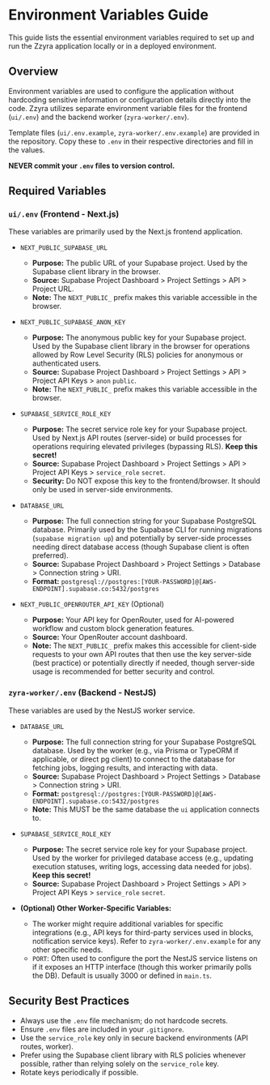 # Environment Variables Guide

This guide lists the essential environment variables required to set up and run the Zzyra application locally or in a deployed environment.

## Overview

Environment variables are used to configure the application without hardcoding sensitive information or configuration details directly into the code. Zzyra utilizes separate environment variable files for the frontend (`ui/.env`) and the backend worker (`zyra-worker/.env`).

Template files (`ui/.env.example`, `zyra-worker/.env.example`) are provided in the repository. Copy these to `.env` in their respective directories and fill in the values.

**NEVER commit your `.env` files to version control.**

## Required Variables

### `ui/.env` (Frontend - Next.js)

These variables are primarily used by the Next.js frontend application.

- `NEXT_PUBLIC_SUPABASE_URL`

  - **Purpose:** The public URL of your Supabase project. Used by the Supabase client library in the browser.
  - **Source:** Supabase Project Dashboard > Project Settings > API > Project URL.
  - **Note:** The `NEXT_PUBLIC_` prefix makes this variable accessible in the browser.

- `NEXT_PUBLIC_SUPABASE_ANON_KEY`

  - **Purpose:** The anonymous public key for your Supabase project. Used by the Supabase client library in the browser for operations allowed by Row Level Security (RLS) policies for anonymous or authenticated users.
  - **Source:** Supabase Project Dashboard > Project Settings > API > Project API Keys > `anon` `public`.
  - **Note:** The `NEXT_PUBLIC_` prefix makes this variable accessible in the browser.

- `SUPABASE_SERVICE_ROLE_KEY`

  - **Purpose:** The secret service role key for your Supabase project. Used by Next.js API routes (server-side) or build processes for operations requiring elevated privileges (bypassing RLS). **Keep this secret!**
  - **Source:** Supabase Project Dashboard > Project Settings > API > Project API Keys > `service_role` `secret`.
  - **Security:** Do NOT expose this key to the frontend/browser. It should only be used in server-side environments.

- `DATABASE_URL`

  - **Purpose:** The full connection string for your Supabase PostgreSQL database. Primarily used by the Supabase CLI for running migrations (`supabase migration up`) and potentially by server-side processes needing direct database access (though Supabase client is often preferred).
  - **Source:** Supabase Project Dashboard > Project Settings > Database > Connection string > URI.
  - **Format:** `postgresql://postgres:[YOUR-PASSWORD]@[AWS-ENDPOINT].supabase.co:5432/postgres`

- `NEXT_PUBLIC_OPENROUTER_API_KEY` (Optional)
  - **Purpose:** Your API key for OpenRouter, used for AI-powered workflow and custom block generation features.
  - **Source:** Your OpenRouter account dashboard.
  - **Note:** The `NEXT_PUBLIC_` prefix makes this accessible for client-side requests to your own API routes that then use the key server-side (best practice) or potentially directly if needed, though server-side usage is recommended for better security and control.

### `zyra-worker/.env` (Backend - NestJS)

These variables are used by the NestJS worker service.

- `DATABASE_URL`

  - **Purpose:** The full connection string for your Supabase PostgreSQL database. Used by the worker (e.g., via Prisma or TypeORM if applicable, or direct pg client) to connect to the database for fetching jobs, logging results, and interacting with data.
  - **Source:** Supabase Project Dashboard > Project Settings > Database > Connection string > URI.
  - **Format:** `postgresql://postgres:[YOUR-PASSWORD]@[AWS-ENDPOINT].supabase.co:5432/postgres`
  - **Note:** This MUST be the same database the `ui` application connects to.

- `SUPABASE_SERVICE_ROLE_KEY`

  - **Purpose:** The secret service role key for your Supabase project. Used by the worker for privileged database access (e.g., updating execution statuses, writing logs, accessing data needed for jobs). **Keep this secret!**
  - **Source:** Supabase Project Dashboard > Project Settings > API > Project API Keys > `service_role` `secret`.

- **(Optional) Other Worker-Specific Variables:**
  - The worker might require additional variables for specific integrations (e.g., API keys for third-party services used in blocks, notification service keys). Refer to `zyra-worker/.env.example` for any other specific needs.
  - `PORT`: Often used to configure the port the NestJS service listens on if it exposes an HTTP interface (though this worker primarily polls the DB). Default is usually 3000 or defined in `main.ts`.

## Security Best Practices

- Always use the `.env` file mechanism; do not hardcode secrets.
- Ensure `.env` files are included in your `.gitignore`.
- Use the `service_role` key only in secure backend environments (API routes, worker).
- Prefer using the Supabase client library with RLS policies whenever possible, rather than relying solely on the `service_role` key.
- Rotate keys periodically if possible.
